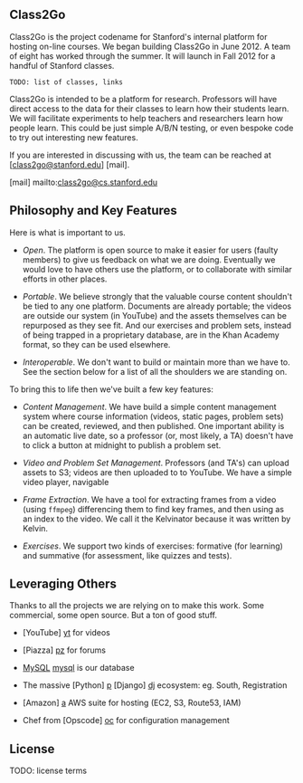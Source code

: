 Class2Go 
-------------

Class2Go is the project codename for Stanford's internal platform
for hosting on-line courses.  We began building Class2Go in June
2012.  A team of eight has worked through the summer.  It will
launch in Fall 2012 for a handful of Stanford classes.

    TODO: list of classes, links

Class2Go is intended to be a platform for research.  Professors will
have direct access to the data for their classes to learn how their students
learn.  We will facilitate experiments to help teachers and
researchers learn how people learn.  This could be just simple A/B/N
testing, or even bespoke code to try out interesting new features.

If you are interested in discussing with us, the team can be reached 
at [class2go@stanford.edu] [mail].

  [mail] mailto:class2go@cs.stanford.edu

Philosophy and Key Features
-------------------------

Here is what is important to us.

* *Open*. The platform is open source to make it easier for users
    (faulty members) to give us feedback on what we are doing.
    Eventually we would love to have others use the platform, or
    to collaborate with similar efforts in other places.

* *Portable*. We believe strongly that the valuable course content
    shouldn't be tied to any one platform. Documents are already
    portable; the videos are outside our system (in YouTube) and
    the assets themselves can be repurposed as they see fit.  And
    our exercises and problem sets, instead of being trapped in a
    proprietary database, are in the Khan Academy format, so they
    can be used elsewhere.

* *Interoperable*. We don't want to build or maintain more than we
    have to.  See the section below for a list of all the shoulders
    we are standing on.

To bring this to life then we've built a few key features:

* *Content Management*. We have build a simple content management
    system where course information (videos, static pages, problem
    sets) can be created, reviewed, and then published.  One important
    ability is an automatic live date, so a professor (or, most
    likely, a TA) doesn't have to click a button at midnight to
    publish a problem set.

* *Video and Problem Set Management*. Professors (and TA's) can
    upload assets to S3; videos are then uploaded to to YouTube.
    We have a simple video player, navigable

* *Frame Extraction*.  We have a tool for extracting frames from
    a video (using ```ffmpeg```) differencing them to find key
    frames, and then using as an index to the video.  We call it
    the Kelvinator because it was written by Kelvin.

* *Exercises*.  We support two kinds of exercises: formative (for
    learning) and summative (for assessment, like quizzes and tests).



Leveraging Others
-------------------------

Thanks to all the projects we are relying on to make this work.  Some
commercial, some open source.  But a ton of good stuff.

* [YouTube] [yt] for videos
* [Piazza] [pz] for forums
* [MySQL] [mysql] is our database
* The massive [Python] [p] [Django] [dj] ecosystem: eg. South, Registration
* [Amazon] [a] AWS suite for hosting (EC2, S3, Route53, IAM)
* Chef from [Opscode] [oc] for configuration management

  [yt]:    http://www.youtube.com/
  [khan]:  http://www.khanacademy.org/
  [pz]:    http://www.mysql.org/
  [mysql]: http://www.mysql.org/
  [p]:     http://www.python.org/
  [dj]:    http://www.djangoproject.com/
  [a]:     http://aws.amazon.com/
  [oc]:    http://www.opscode.org/



License
-------------------------

TODO: license terms

